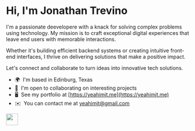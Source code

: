 Hi, I'm Jonathan Trevino
=================================

I'm a passionate deevelopere with a knack for solving complex problems using technology. My mission is to craft exceptional digital experiences that leave end users with memorable interactions. 

Whether it's building efficient backend systems or creating intuitive front-end interfaces, I thrive on delivering solutions that make a positive impact. 

Let's connect and collaborate to turn ideas into innovative tech solutions.

* 🌍  I'm based in Edinburg, Texas
* 🤝  I'm open to collaborating on interesting projects
* 🖥️  See my portfolio at [https://yeahimjt.me](https://yeahimjt.me)
* ✉️  You can contact me at [yeahimjt@gmail.com](mailto:yeahimjt@gmail.com)

<p align="left"> <a href="https://www.linkedin.com/in/jonathan-trevino" target="_blank" rel="noreferrer"> <picture> <source media="(prefers-color-scheme: dark)" srcset="https://raw.githubusercontent.com/danielcranney/readme-generator/main/public/icons/socials/linkedin-dark.svg" /> <source media="(prefers-color-scheme: light)" srcset="https://raw.githubusercontent.com/danielcranney/readme-generator/main/public/icons/socials/linkedin.svg" /> <img src="https://raw.githubusercontent.com/danielcranney/readme-generator/main/public/icons/socials/linkedin.svg" width="32" height="32" /> </picture> </a></p>
